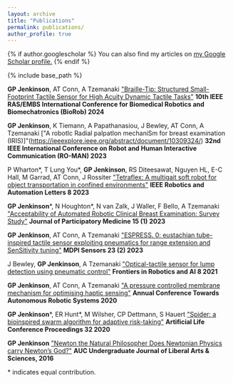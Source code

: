 ```yaml
---
layout: archive
title: "Publications"
permalink: publications/
author_profile: true
---
```


{% if author.googlescholar %}
  You can also find my articles on <u><a href="[https://scholar.google.com/citations?user=sZlkcJIAAAAJ&hl=en">my Google Scholar profile</a>.</u>
{% endif %}

{% include base_path %}

**GP Jenkinson**, AT Conn, A Tzemanaki ["Braille-Tip: Structured Small-Footprint Tactile Sensor for High Acuity Dynamic Tactile Tasks"](https://ieeexplore.ieee.org/abstract/document/10719951/) **10th IEEE RAS/EMBS International Conference for Biomedical Robotics and Biomechatronics (BioRob) 2024**

**GP Jenkinson**, K Tiemann, A Papathanasiou, J Bewley, AT Conn, A Tzemanaki ["A robotIc Radial palpatIon mechaniSm for breast examination (IRIS)]"(https://ieeexplore.ieee.org/abstract/document/10309324/) **32nd IEEE International Conference on Robot and Human Interactive Communication (RO-MAN) 2023**

P Wharton\*, T Lung You\*, **GP Jenkinson**, RS Diteesawat, Nguyen HL, E-C Hall, M Garrad, AT Conn, J Rossiter ["Tetraflex: A multigait soft robot for object transportation in confined environments"](https://ieeexplore.ieee.org/abstract/document/10167730/) **IEEE Robotics and Automation Letters 8 2023**

**GP Jenkinson**\*, N Houghton\*, N van Zalk, J Waller, F Bello, A Tzemanaki ["Acceptability of Automated Robotic Clinical Breast Examination: Survey Study"](https://jopm.jmir.org/2023/1/e42704/) **Journal of Participatory Medicine 15 (1) 2023**

**GP Jenkinson**, AT Conn, A Tzemanaki ["ESPRESS. 0: eustachian tube-inspired tactile sensor exploiting pneumatics for range extension and SenSitivity tuning"](https://www.mdpi.com/1424-8220/23/2/567) **MDPI Sensors 23 (2)	2023**

J Bewley, **GP Jenkinson**, A Tzemanaki ["Optical-tactile sensor for lump detection using pneumatic control"](https://www.frontiersin.org/articles/10.3389/frobt.2021.672315/full) **Frontiers in Robotics and AI 8	2021**

**GP Jenkinson**, AT Conn, A Tzemanaki ["A pressure controlled membrane mechanism for optimising haptic sensing"](https://link.springer.com/chapter/10.1007/978-3-030-63486-5_31) **Annual Conference Towards Autonomous Robotic Systems 2020**

**GP Jenkinson**\*, ER Hunt\*, M Wilsher, CP Dettmann, S Hauert ["Spider: a bioinspired swarm algorithm for adaptive risk-taking"](https://direct.mit.edu/isal/proceedings/isal2020/32/44/98494) **Artificial Life Conference Proceedings 32 2020**

**GP Jenkinson** ["Newton the Natural Philosopher Does Newtonian Physics carry Newton’s God?"](https://aucsa.nl/wp-content/uploads/2015/11/Overrideauc-journal-open-issue-vol.-5.pdf#page=62) **AUC Undergraduate Journal of Liberal Arts & Sciences, 2016**

\* indicates equal contribution.
